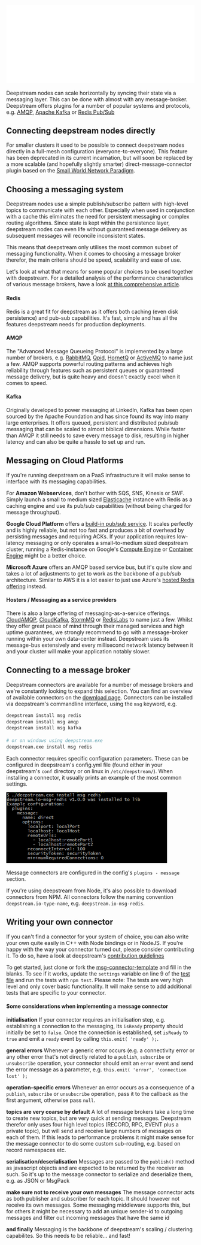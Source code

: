 ![Deepstream Internals](./internal-workings.svg)

Deepstream nodes can scale horizontally by syncing their state via a messaging layer. This can be done with almost with any message-broker. Deepstream offers plugins for a number of popular systems and protocols, e.g. [AMQP](../integrations/msg-amqp/), [Apache Kafka](../integrations/msg-kafka/) or [Redis Pub/Sub](../integrations/redis/)

## Connecting deepstream nodes directly
For smaller clusters it used to be possible to connect deepstream nodes directly in a full-mesh configuration (everyone-to-everyone). This feature has been deprecated in its current incarnation, but will soon be replaced by a more scalable (and hopefully slightly smarter) direct-message-connector plugin based on the [Small World Network Paradigm](https://en.wikipedia.org/wiki/Small-world_network).

## Choosing a messaging system
Deepstream nodes use a simple publish/subscribe pattern with high-level topics to communicate with each other. Especially when used in conjunction with a cache this eliminates the need for persistent messaging or complex routing algorithms.
Since state is kept within the persistence layer, deepstream nodes can even life without guaranteed message delivery as subsequent messages will reconcile inconsistent states.

This means that deepstream only utilises the most common subset of messaging functionality. When it comes to choosing a message broker therefor, the main criteria should be speed, scalability and ease of use.

Let's look at what that means for some popular choices to be used together with deepstream. For a detailed analysis of the performance characteristics of various message brokers, have a look [at this comprehensive article](http://bravenewgeek.com/tag/kafka/).

#### Redis
Redis is a great fit for deepstream as it offers both caching (even disk persistence) and pub-sub capabilities. It's fast, simple and has all the features deepstream needs for production deployments.

#### AMQP
The "Advanced Message Queueing Protocol" is implemented by a large number of brokers, e.g. [RabbitMQ](https://www.rabbitmq.com/), [Qpid](https://qpid.apache.org/), [HornetQ](http://hornetq.jboss.org/) or [ActiveMQ](http://activemq.apache.org/) to name just a few. AMQP supports powerful routing patterns and achieves high reliability through features such as persistent queues or guaranteed message delivery, but is quite heavy and doesn't exactly excel when it comes to speed.

#### Kafka
Originally developed to power messaging at LinkedIn, Kafka has been open sourced by the Apache Foundation and has since found its way into many large enterprises. It offers queued, persistent and distributed pub/sub messaging that can be scaled to almost biblical dimensions. While faster than AMQP it still needs to save every message to disk, resulting in higher latency and can also be quite a hassle to set up and run.

## Messaging on Cloud Platforms
If you're running deepstream on a PaaS infrastructure it will make sense to interface with its messaging capabilities.

For __Amazon Webservices__, don't bother with SQS, SNS, Kinesis or SWF. Simply launch a small to medium sized [Elasticache](https://aws.amazon.com/elasticache/) instance with Redis as a caching engine and use its pub/sub capabilities (without being charged for message throughput).

__Google Cloud Platform__ offers a [build-in pub/sub service](https://cloud.google.com/pubsub/). It scales perfectly and is highly reliable, but not too fast and produces a bit of overhead by persisting messages and requiring ACKs. If your application requires low-latency messaging or only operates a small-to-medium sized deepstream cluster, running a Redis-instance on Google's [Compute Engine](https://cloud.google.com/compute/) or [Container Engine](https://cloud.google.com/container-engine/) might be a better choice.

__Microsoft Azure__ offers an AMQP based service bus, but it's quite slow and takes a lot of adjustments to get to work as the backbone of a pub/sub architecture. Similar to AWS it is a lot easier to just use Azure's [hosted Redis offering](https://azure.microsoft.com/en-us/services/cache/) instead.

#### Hosters / Messaging as a service providers
There is also a large offering of messaging-as-a-service offerings. [CloudAMQP](https://www.cloudamqp.com/), [CloudKafka](http://www.cloudkafka.com/), [StormMQ](http://stormmq.com/) or [RedisLabs](https://redislabs.com/) to name just a few. Whilst they offer great peace of mind through their managed services and high uptime guarantees, we strongly recommend to go with a message-broker running within your own data-center instead. Deepstream uses its message-bus extensively and every millisecond network latency between it and your cluster will make your application notably slower.

## Connecting to a message broker
Deepstream connectors are available for a number of message brokers and we're constantly looking to expand this selection. You can find an overview of available connectors on the [download page](/download). Connectors can be installed via deepstream's commandline interface, using the `msg` keyword, e.g.

```bash
deepstream install msg redis
deepstream install msg amqp
deepstream install msg kafka

# or on windows using deepstream.exe
deepstream.exe install msg redis
```

Each connector requires specific configuration parameters. These can be configured in deepstream's config.yml file (found either in your deepstream's `conf` directory or on linux in `/etc/deepstream/`). When installing a connector, it usually prints an example of the most common settings.

![Example Console Output](connector-output.png)

Message connectors are configured in the config's `plugins - message` section.

If you're using deepstream from Node, it's also possible to download connectors from NPM. All connectors follow the naming convention `deepstream.io-type-name`, e.g. `deepstream.io-msg-redis`.

## Writing your own connector
If you can't find a connector for your system of choice, you can also write your own quite easily in C++ with Node bindings or in NodeJS. If you're happy with the way your connector turned out, please consider contributing it. To do so, have a look at deepstream's [contribution guidelines](/info/community/contribution-guidelines)

To get started, just clone or fork the [msg-connector-template](//github.com/deepstreamIO/deepstream.io-msg-connector-template) and fill in the blanks. To see if it works, update the `settings` variable on line 9 of the [test file](https://github.com/deepstreamIO/deepstream.io-msg-connector-template/blob/master/test/message-connector-messagingSpec.js) and run the tests with `npm test`. Please note: The tests are very high level and only cover basic functionality. It will make sense to add additional tests that are specific to your connector.

#### Some considerations when implementing a message connector

**initialisation**
If your connector requires an initialisation step, e.g. establishing a connection to the messaging, its `isReady` property should initially be set to `false`. Once the connection is established, set `isReady` to `true` and emit a `ready` event by calling `this.emit( 'ready' );`.

**general errors**
Whenever a generic error occurs (e.g. a connectivity error or any other error that's not directly related to a `publish`, `subscribe` or `unsubscribe` operation, your connector should emit an `error` event and send the error message as a parameter, e.g. `this.emit( 'error', 'connection lost' );`

**operation-specific errors**
Whenever an error occurs as a consequence of a `publish`, `subscribe` or `unsubscribe` operation, pass it to the callback as the first argument, otherwise pass `null`.

**topics are very coarse by default**
A lot of message brokers take a long time to create new topics, but are very quick at sending messages.
Deepstream therefor only uses four high level topics (RECORD, RPC, EVENT plus a private topic), but will send and receive large numbers of messages on each of them. If this leads to performance problems it might make sense for the message connector to do some custom sub-routing, e.g. based on record namespaces etc.

**serialisation/deserialisation**
Messages are passed to the `publish()` method as javascript objects and are expected to be returned by the receiver as such. So it's up to the message connector to serialize and deserialize them, e.g. as JSON or MsgPack

**make sure not to receive your own messages**
The message connector acts as both publisher and subscriber for each topic. It should however not receive its own messages. Some messaging middleware supports this, but for others it might be necessary to add an unique sender-id to outgoing messages and filter out incoming messages that have the same id

**and finally**
Messaging is the backbone of deepstream's scaling / clustering capabilites. So this needs to be reliable... and fast!
